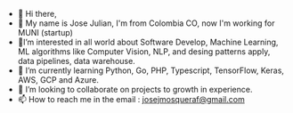 - 👋 Hi there, 
- 🙌 My name is Jose Julian, I'm from Colombia CO, now I'm working for MUNI (startup) 
- 👀I’m interested in all world about Software Develop, Machine Learning, ML algorithms like Computer Vision, NLP, and desing patterns apply, data pipelines, data warehouse.
- 🌱 I’m currently learning Python, Go, PHP, Typescript, TensorFlow, Keras, AWS, GCP and Azure.
- 💞️ I’m looking to collaborate on projects to growth in experience.
- 📫 How to reach me in the email : josejmosqueraf@gmail.com

<!---
Jotam1/Jotam1 is a ✨ special ✨ repository because its `README.md` (this file) appears on your GitHub profile.
You can click the Preview link to take a look at your changes.
--->
